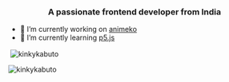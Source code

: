 <h3 align="center">A passionate frontend developer from India</h3>

- 🔭 I’m currently working on [animeko](https://github.com/KinkyKabuto/animeko)
- 🌱 I’m currently learning [p5.js](https://p5js.org/)

<p>&nbsp;<img align="center" src="https://github-readme-stats.vercel.app/api?username=kinkykabuto&show_icons=true&locale=en&theme=city_lights" alt="kinkykabuto" /></p>

<p><img align="center" src="https://github-readme-streak-stats.herokuapp.com/?user=kinkykabuto&" alt="kinkykabuto" /></p>

